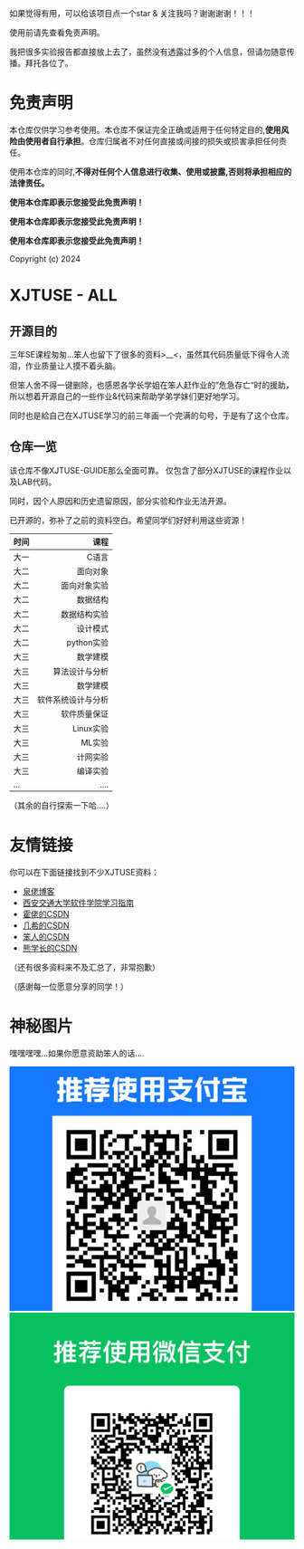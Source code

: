如果觉得有用，可以给该项目点一个star & 关注我吗？谢谢谢谢！！！

使用前请先查看免责声明。

我把很多实验报告都直接放上去了，虽然没有透露过多的个人信息，但请勿随意传播。拜托各位了。

# 免责声明

本仓库仅供学习参考使用。本仓库不保证完全正确或适用于任何特定目的,**使用风险由使用者自行承担**。仓库归属者不对任何直接或间接的损失或损害承担任何责任。

使用本仓库的同时,**不得对任何个人信息进行收集、使用或披露,否则将承担相应的法律责任。**

**使用本仓库即表示您接受此免责声明！**

**使用本仓库即表示您接受此免责声明！**

**使用本仓库即表示您接受此免责声明！**

Copyright (c) 2024


# XJTUSE - ALL

## 开源目的

三年SE课程匆匆...笨人也留下了很多的资料>__<，虽然其代码质量低下得令人流泪，作业质量让人摸不着头脑。

但笨人舍不得一键删除，也感恩各学长学姐在笨人赶作业的”危急存亡“时的援助，
所以想着开源自己的一些作业&代码来帮助学弟学妹们更好地学习。

同时也是給自己在XJTUSE学习的前三年画一个完满的句号，于是有了这个仓库。

## 仓库一览

该仓库不像XJTUSE-GUIDE那么全面可靠。 仅包含了部分XJTUSE的课程作业以及LAB代码。

同时，因个人原因和历史遗留原因，部分实验和作业无法开源。

已开源的，弥补了之前的资料空白。希望同学们好好利用这些资源！
 
| 时间  |        课程 |
|:----|----------:|
| 大一  |       C语言 |
| 大二  |      面向对象 |
| 大二  |    面向对象实验 |
| 大二  |      数据结构 |
| 大二  |    数据结构实验 |
| 大二  |      设计模式 |
| 大二  |  python实验 |
| 大三  |      数学建模 |
| 大三  |   算法设计与分析 |
| 大三  |      数学建模 |
| 大三  | 软件系统设计与分析 |
| 大三  |    软件质量保证 |
| 大三  |   Linux实验 |
| 大三  |      ML实验 |
| 大三  |      计网实验 |
| 大三  |      编译实验 |
| ... |      .... |
（其余的自行探索一下哈....）

# 友情链接

你可以在下面链接找到不少XJTUSE资料：

- [泉佬博客](https://yijunquan.blog.csdn.net/?type=blog)
- [西安交通大学软件学院学习指南](https://xjtuse-guide.github.io/Xjtuse-Guide/#/)
- [霍佬的CSDN](https://blog.csdn.net/qq_46311811?type=blog)
- [几希的CSDN](https://blog.csdn.net/qq_62351942?type=blog)
- [笨人的CSDN](https://blog.csdn.net/weixin_64112516?type=blog)
- [熊学长的CSDN](https://blog.csdn.net/weixin_46876169?type=blog)

（还有很多资料来不及汇总了，非常抱歉）

（感谢每一位愿意分享的同学！）

# 神秘图片

嘿嘿嘿嘿...如果你愿意资助笨人的话....

![img.png](神秘图片/zfb.png)
![img.png](神秘图片/wx.png)
